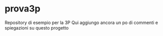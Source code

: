 # prova3p
Repository di esempio per la 3P
Qui aggiungo ancora un po di commenti e spiegazioni su questo progetto
